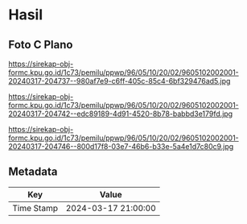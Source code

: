 # Hasil

## Foto C Plano

https://sirekap-obj-formc.kpu.go.id/1c73/pemilu/ppwp/96/05/10/20/02/9605102002001-20240317-204737--980af7e9-c6ff-405c-85c4-6bf329476ad5.jpg

https://sirekap-obj-formc.kpu.go.id/1c73/pemilu/ppwp/96/05/10/20/02/9605102002001-20240317-204742--edc89189-4d91-4520-8b78-babbd3e179fd.jpg

https://sirekap-obj-formc.kpu.go.id/1c73/pemilu/ppwp/96/05/10/20/02/9605102002001-20240317-204746--800d17f8-03e7-46b6-b33e-5a4e1d7c80c9.jpg


## Metadata

| Key        | Value               |
| ---------- | ------------------- |
| Time Stamp | 2024-03-17 21:00:00 |



